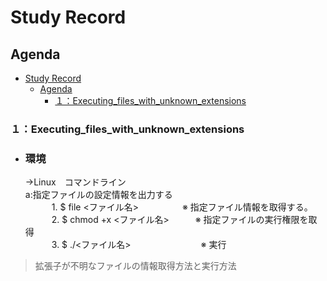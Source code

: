 # Study Record
## Agenda
- [Study Record](#study-record)
  - [Agenda](#agenda)
    - [１：Executing\_files\_with\_unknown\_extensions](#１executing_files_with_unknown_extensions)
  


### １：Executing_files_with_unknown_extensions
- ###  環境  
   →Linux　コマンドライン  
    a:指定ファイルの設定情報を出力する  
　　　1. $ file <ファイル名>　　　　　※ 指定ファイル情報を取得する。  
　　　2. $ chmod +x <ファイル名>　　　※ 指定ファイルの実行権限を取得  
　　　3. $ ./<ファイル名>　　　　　　　　※ 実行  

> 拡張子が不明なファイルの情報取得方法と実行方法  

